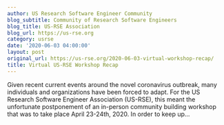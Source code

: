 ```yaml
---
author: US Research Software Engineer Community
blog_subtitle: Community of Research Software Engineers
blog_title: US-RSE Association
blog_url: https://us-rse.org
category: usrse
date: '2020-06-03 04:00:00'
layout: post
original_url: https://us-rse.org/2020-06-03-virtual-workshop-recap/
title: Virtual US-RSE Workshop Recap
---
```


Given recent current events around the novel coronavirus outbreak, many individuals and organizations have been forced to adapt. For the US Research Software Engineer Association (US-RSE), this meant the unfortunate postponement of an in-person community building workshop that was to take place April 23-24th, 2020. In order to keep up...